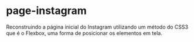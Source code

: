 # page-instagram
Reconstruindo a página inicial do Instagram utilizando um método do CSS3 que é o Flexbox, uma forma de posicionar os elementos em tela.
